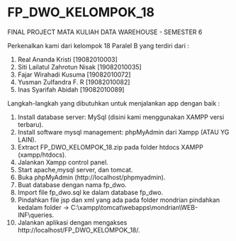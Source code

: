 
# FP_DWO_KELOMPOK_18

FINAL PROJECT MATA KULIAH DATA WAREHOUSE - SEMESTER 6

Perkenalkan kami dari kelompok 18 Paralel B yang terdiri dari :
1. Real Ananda Kristi			[19082010003]
2. Siti Lailatul Zahrotun Nisak	[19082010035]
3. Fajar Wirahadi Kusuma	 	[19082010072]
4. Yusman Zulfandra F. R		[19082010082]
5. Inas Syarifah Abidah			[19082010089]

Langkah-langkah yang dibutuhkan untuk menjalankan app dengan baik :

1. Install database server: MySql (disini kami menggunakan XAMPP versi terbaru).
2. Install software mysql management: phpMyAdmin dari Xampp (ATAU YG LAIN).
3. Extract FP_DWO_KELOMPOK_18.zip pada folder htdocs XAMPP (xampp/htdocs).
4. Jalankan Xampp control panel.
5. Start apache,mysql server, dan tomcat.
6. Buka phpMyAdmin (http://localhost/phpmyadmin).
7. Buat database dengan nama fp_dwo.
8. Import file fp_dwo.sql ke dalam database fp_dwo.
9. Pindahkan file jsp dan xml yang ada pada folder mondrian pindahkan kedalam folder -> C:\xampp\tomcat\webapps\mondrian\WEB-INF\queries.
10. Jalankan aplikasi dengan mengakses http://localhost/FP_DWO_KELOMPOK_18/.
